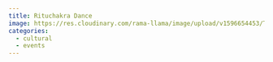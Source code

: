 ```yaml
---
title: Rituchakra Dance
image: https://res.cloudinary.com/rama-llama/image/upload/v1596654453/The_Dance-3696_r9znde.jpg
categories:
  - cultural
  - events
---
```

